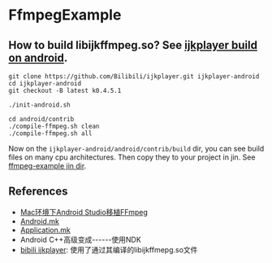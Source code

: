 # FfmpegExample

## How to build libijkffmpeg.so? See [ijkplayer build on android](https://github.com/Bilibili/ijkplayer#build-android).

```
git clone https://github.com/Bilibili/ijkplayer.git ijkplayer-android
cd ijkplayer-android
git checkout -B latest k0.4.5.1

./init-android.sh

cd android/contrib
./compile-ffmpeg.sh clean
./compile-ffmpeg.sh all
```

Now on the `ijkplayer-android/android/contrib/build` dir, you can see build files on many cpu architectures.
Then copy they to your project in jin. See [ffmpeg-example jin dir](https://github.com/FlowerWrong/FfmpegExample/tree/master/app/src/main/jni).

## References

* [Mac环境下Android Studio移植FFmpeg](http://www.itdadao.com/article/122434/)
* [Android.mk](http://developer.android.com/ndk/guides/android_mk.html)
* [Application.mk](http://developer.android.com/ndk/guides/application_mk.html)
* Android C++高级变成------使用NDK
* [bibili ijkplayer](https://github.com/Bilibili/ijkplayer): 使用了通过其编译的libijkffmepg.so文件